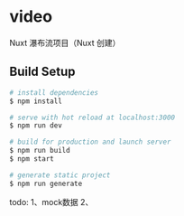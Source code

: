# video

Nuxt 瀑布流项目（Nuxt 创建）


## Build Setup

``` bash
# install dependencies
$ npm install

# serve with hot reload at localhost:3000
$ npm run dev

# build for production and launch server
$ npm run build
$ npm start

# generate static project
$ npm run generate
```

todo:
1、mock数据
2、
